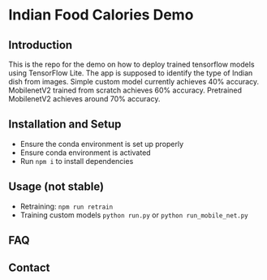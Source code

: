 # Indian Food Calories Demo
## Introduction
This is the repo for the demo on how to deploy trained tensorflow models using TensorFlow Lite. The app is supposed to identify the type of Indian dish from images. Simple custom model currently achieves 40% accuracy. MobilenetV2 trained from scratch achieves 60% accuracy. Pretrained MobilenetV2 achieves around 70% accuracy.
## Installation and Setup
- Ensure the conda environment is set up properly
- Ensure conda environment is activated
- Run ```npm i``` to install dependencies
## Usage (not stable)
- Retraining: ```npm run retrain```
- Training custom models ```python run.py``` or ```python run_mobile_net.py```
## FAQ
## Contact